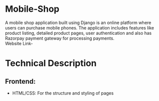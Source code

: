 # Mobile-Shop
A mobile shop application built using Django is an online platform where users can purchase mobile phones. The application includes features like product listing, detailed product pages, user authentication and also has Razorpay payment gateway for processing payments.\
Website Link-

# Technical Description
## Frontend:
- HTML/CSS: For the structure and styling of pages


